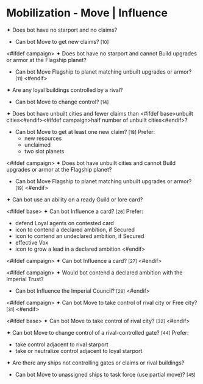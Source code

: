 # Mobilization - Move | Influence

✦ Does bot have no starport and no claims?

- Can bot Move to get new claims? <span style="font-size: 12px;">[10]</span>

<#ifdef campaign>
✦ Does bot have no starport and cannot Build upgrades or armor at the Flagship planet?

- Can bot Move Flagship to planet matching unbuilt upgrades or armor? <span style="font-size: 12px;">[11]</span>
<#endif>

✦ Are any loyal buildings controlled by a rival?

- Can bot Move to change control? <span style="font-size: 12px;">[14]</span>

✦ Does bot have unbuilt cities and fewer claims than <#ifdef base>unbuilt cities<#endif><#ifdef campaign>half number of unbuilt cities<#endif>?

- Can bot Move to get at least one new claim? <span style="font-size: 12px;">[18]</span> Prefer:
	- new resources
	- unclaimed
	- two slot planets

<#ifdef campaign>
✦ Does bot have unbuilt cities and cannot Build upgrades or armor at the Flagship planet?

- Can bot Move Flagship to planet matching unbuilt upgrades or armor? <span style="font-size: 12px;">[19]</span>
<#endif>

✦ Can bot use an ability on a ready Guild or lore card?

<#ifdef base>
✦ Can bot Influence a card? <span style="font-size: 12px;">[26]</span> Prefer:

- defend Loyal agents on contested card
- icon to contend a declared ambition, if Secured
- icon to contend an undeclared ambition, if Secured
- effective Vox
- icon to grow a lead in a declared ambition
<#endif>

<#ifdef campaign>
✦ Can bot Influence a card? <span style="font-size: 12px;">[27]</span>
<#endif>

<#ifdef campaign>
✦ Would bot contend a declared ambition with the Imperial Trust?

- Can bot Influence the Imperial Council? <span style="font-size: 12px;">[28]</span>
<#endif>

<#ifdef campaign>
✦ Can bot Move to take control of rival city or Free city? <span style="font-size: 12px;">[31]</span>
<#endif>

<#ifdef base>
✦ Can bot Move to take control of rival city? <span style="font-size: 12px;">[32]</span>
<#endif>

✦ Can bot Move to change control of a rival-controlled gate? <span style="font-size: 12px;">[44]</span> Prefer:

- take control adjacent to rival starport
- take or neutralize control adjacent to loyal starport

✦ Are there any ships not controlling gates or claims or rival buildings?

- Can bot Move to unassigned ships to task force (use partial move)? <span style="font-size: 12px;">[45]</span>

<div class="pagebreak"> </div>
